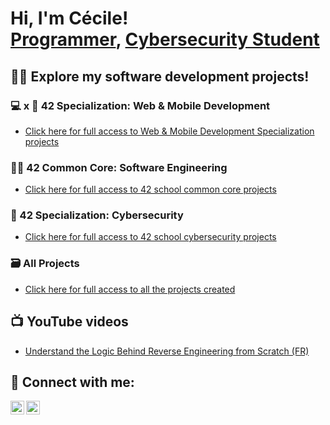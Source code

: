 <h1>Hi, I'm Cécile! <br/><a href="https://github.com/cduffaut">Programmer</a>, <a href="https://www.linkedin.com/in/cécile-duffaut-7524b8305/">Cybersecurity Student</a></h1>

<h2>👨‍💻 Explore my software development projects!</h2>

<h3> 💻 x 📱 42 Specialization: Web & Mobile Development</h3>

  - [Click here for full access to Web & Mobile Development Specialization projects](https://github.com/cduffaut/RNCP-6-Web-And-Mobile-Development-Specialization)

<h3> 👩‍🔬 42 Common Core: Software Engineering</h3>

  - [Click here for full access to 42 school common core projects](https://github.com/cduffaut/42-projects-while-common-core)

<h3> 🔐 42 Specialization: Cybersecurity</h3>

  - [Click here for full access to 42 school cybersecurity projects](https://github.com/cduffaut/42-projects-specializing-in-cybersecurity)
    
<h3> 🗃️ All Projects</h3>

  - [Click here for full access to all the projects created](https://github.com/cduffaut?tab=repositories)

<h2>📺 YouTube videos</h2>

  - [Understand the Logic Behind Reverse Engineering from Scratch (FR)](https://www.youtube.com/watch?v=FGiS0pTf1x4&t=1092s)

<h2>🤳 Connect with me:</h2>

[<img align="left" alt="cduffaut | LinkedIn" width="22px" src="https://img.icons8.com/color/48/linkedin.png" />][linkedin]
[<img align="left" alt="cduffaut | YouTube" width="22px" src="https://img.icons8.com/color/48/youtube-play.png" />][youtube]

[linkedin]: https://www.linkedin.com/in/cécile-duffaut-7524b8305/
[youtube]: https://www.youtube.com/@cecilealicemarie
